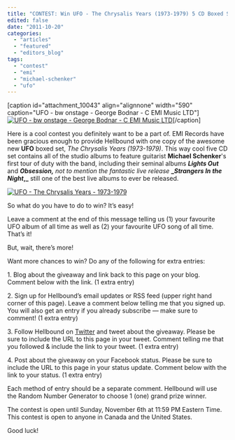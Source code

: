```yaml
---
title: "CONTEST: Win UFO - The Chrysalis Years (1973-1979) 5 CD Boxed Set"
edited: false
date: "2011-10-20"
categories:
  - "articles"
  - "featured"
  - "editors_blog"
tags:
  - "contest"
  - "emi"
  - "michael-schenker"
  - "ufo"
---
```


\[caption id="attachment\_10043" align="alignnone" width="590" caption="UFO - bw onstage - George Bodnar - C EMI Music LTD"\][![](http://www.hellbound.ca/wp-content/uploads/2011/10/UFO-bw-onstage-George-Bodnar-C-EMI-Music-LTD-590x428.jpg "UFO - bw onstage - George Bodnar - C EMI Music LTD")](http://www.hellbound.ca/wp-content/uploads/2011/10/UFO-bw-onstage-George-Bodnar-C-EMI-Music-LTD.jpg)\[/caption\]

Here is a cool contest you definitely want to be a part of. EMI Records have been gracious enough to provide Hellbound with one copy of the awesome new **UFO** boxed set, _The Chrysalis Years (1973-1979)_. This way cool five CD set contains all of the studio albums to feature guitarist **Michael Schenker**'s first tour of duty with the band, including their seminal albums **_Lights Out_** and _**Obsession**_**_,_** _not to mention the fantastic live release_ **__Strangers In the Night_,_** still one of the best live albums to ever be released.

[![](http://www.hellbound.ca/wp-content/uploads/2011/10/UFO-The-Chrysalis-Years-1973-1979-590x590.jpg "UFO - The Chrysalis Years - 1973-1979")](http://www.hellbound.ca/wp-content/uploads/2011/10/UFO-The-Chrysalis-Years-1973-1979.jpg)

So what do you have to do to win? It’s easy!

Leave a comment at the end of this message telling us (1) your favourite UFO album of all time as well as (2) your favourite UFO song of all time. That’s it!

But, wait, there’s more!

Want more chances to win? Do any of the following for extra entries:

1\. Blog about the giveaway and link back to this page on your blog. Comment below with the link. (1 extra entry)

2\. Sign up for Hellbound’s email updates or RSS feed (upper right hand corner of this page). Leave a comment below telling me that you signed up. You will also get an entry if you already subscribe — make sure to comment! (1 extra entry)

3\. Follow Hellbound on [Twitter](http://www.twitter.com/hellboundmetal) and tweet about the giveaway. Please be sure to include the URL to this page in your tweet. Comment telling me that you followed & include the link to your tweet. (1 extra entry)

4\. Post about the giveaway on your Facebook status. Please be sure to include the URL to this page in your status update. Comment below with the link to your status. (1 extra entry)

Each method of entry should be a separate comment. Hellbound will use the Random Number Generator to choose 1 (one) grand prize winner.

The contest is open until Sunday, November 6th at 11:59 PM Eastern Time. This contest is open to anyone in Canada and the United States.

Good luck!
